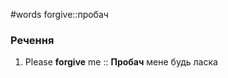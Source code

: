 #words
forgive::пробач
<!--SR:!2022-11-06,3,250-->
### Речення
1. Please **forgive** me :: **Пробач** мене будь ласка
<!--SR:!2022-11-07,4,270-->
